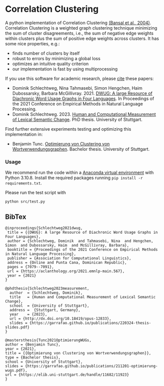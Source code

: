 # Correlation Clustering

A python implementation of Correlation Clustering [(Bansal et al., 2004)](https://link.springer.com/article/10.1023/B:MACH.0000033116.57574.95). Correlation Clustering is a weighted graph clustering technique minimizing the sum of cluster disagreements, i.e., the sum of negative edge weights within clusters plus the sum of positive edge weights across clusters. It has some nice properties, e.g.:

- finds number of clusters by itself
- robust to errors by minimizing a global loss
- optimizes an intuitive quality criterion
- our implementation is fast by using multiprocessing

If you use this software for academic research, please [cite](#bibtex) these papers:

- Dominik Schlechtweg, Nina Tahmasebi, Simon Hengchen, Haim Dubossarsky, Barbara McGillivray. 2021. [DWUG: A large Resource of Diachronic Word Usage Graphs in Four Languages](https://aclanthology.org/2021.emnlp-main.567/). In Proceedings of the 2021 Conference on Empirical Methods in Natural Language Processing.
- Dominik Schlechtweg. 2023. [Human and Computational Measurement of Lexical Semantic Change](http://dx.doi.org/10.18419/opus-12833). PhD thesis. University of Stuttgart.

Find further extensive experiments testing and optimizing this implementation in:

- Benjamin Tunc. [Optimierung von Clustering von Wortverwendungsgraphen](https://elib.uni-stuttgart.de/handle/11682/11923). Bachelor thesis. University of Stuttgart.

### Usage

We recommend run the code within a [Anaconda virtual environment](https://docs.anaconda.com/) with Python 3.10.8. Install the required packages running `pip install -r requirements.txt`.

Please run the test script with

	python src/test.py


BibTex
--------

```
@inproceedings{Schlechtweg2021dwug,
 title = {{DWUG}: A large Resource of Diachronic Word Usage Graphs in Four Languages},
 author = {Schlechtweg, Dominik  and Tahmasebi, Nina  and Hengchen, Simon  and Dubossarsky, Haim  and McGillivray, Barbara},
 booktitle = {Proceedings of the 2021 Conference on Empirical Methods in Natural Language Processing},
 publisher = {Association for Computational Linguistics},
 address = {Online and Punta Cana, Dominican Republic},
 pages = {7079--7091},
 url = {https://aclanthology.org/2021.emnlp-main.567},
 year = {2021}
}
```
```
@phdthesis{Schlechtweg2023measurement,
  author  = {Schlechtweg, Dominik},
  title   = {Human and Computational Measurement of Lexical Semantic Change},
  school  = {University of Stuttgart},
  address =  {Stuttgart, Germany},
  year    = {2023},
  url = {http://dx.doi.org/10.18419/opus-12833},
  slides = {https://garrafao.github.io/publications/220324-thesis-slides.pdf}
}
```
```
@mastersthesis{Tunc2021OptimierungWUGs,
author = {Benjamin Tunc},
year = {2021}, 
title = {{Optimierung von Clustering von Wortverwendungsgraphen}},
type = {Bachelor thesis},
school = {University of Stuttgart},
slides = {https://garrafao.github.io/publications/211201-optimierung-wugs.pdf},
url = {https://elib.uni-stuttgart.de/handle/11682/11923}
}
```


